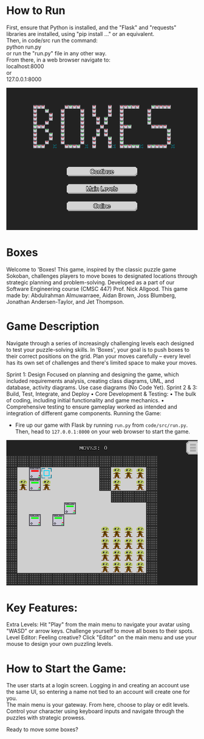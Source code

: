 # How to Run
First, ensure that Python is installed, and the "Flask" and "requests" libraries are installed, using "pip install ..." or an equivalent.  
Then, in code/src run the command:  
python run.py  
or run the "run.py" file in any other way.  
From there, in a web browser navigate to:  
localhost:8000  
or  
127.0.0.1:8000

![alt text](image-2.png)

# Boxes

Welcome to 'Boxes! This game, inspired by the classic puzzle game Sokoban, challenges players to move boxes to designated locations through strategic planning and problem-solving. Developed as a part of our Software Engineering course (CMSC 447) Prof. Nick Allgood. This game made by: Abdulrahman Almuwarraee, Aidan Brown, Joss Blumberg, Jonathan Andersen-Taylor, and Jet Thompson.


# Game Description

Navigate through a series of increasingly challenging levels each designed to test your puzzle-solving skills. In 'Boxes', your goal is to push boxes to their correct positions on the grid. Plan your moves carefully – every level has its own set of challenges and there's limited space to make your moves.

Sprint 1: Design
Focused on planning and designing the game, which included requirements analysis, creating class diagrams, UML, and database, activity diagrams. Use case diagrams (No Code Yet).
Sprint 2 & 3: Build, Test, Integrate, and Deploy
•	Core Development & Testing:
•	The bulk of coding, including initial functionality and game mechanics.
•	Comprehensive testing to ensure gameplay worked as intended and integration of different game components.
Running the Game:
  - Fire up our game with Flask by running `run.py` from `code/src/run.py`. Then, head to `127.0.0.1:8000` on your web browser to start the game.

![alt text](image-3.png)



# Key Features:
  Extra Levels: Hit "Play" from the main menu to navigate your avatar using "WASD" or arrow keys. Challenge yourself to move all boxes to their spots. 
  Level Editor: Feeling creative? Click "Editor" on the main menu and use your mouse to design your own puzzling levels.

# How to Start the Game:
  The user starts at a login screen. Logging in and creating an account use the same UI, so entering a name not tied to an account will create one for you.  
  The main menu is your gateway. From here, choose to play or edit levels. Control your character using keyboard inputs and navigate through the puzzles with strategic prowess.

Ready to move some boxes?
